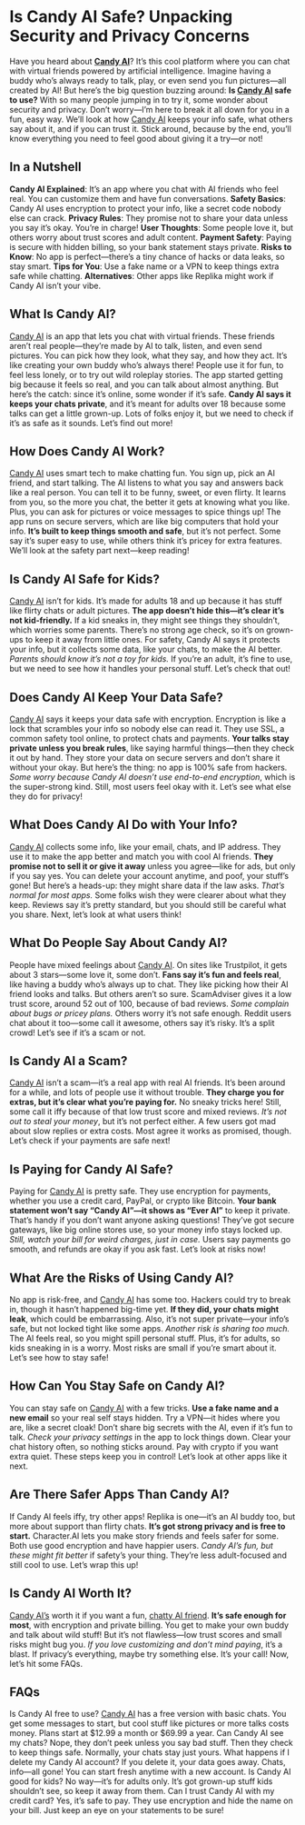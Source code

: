 # Is Candy AI Safe? Unpacking Security and Privacy Concerns
Have you heard about **[Candy AI](https://candyai.gg/home2?via=dillip-kumar18)**? It’s this cool platform where you can chat with virtual friends powered by artificial intelligence. Imagine having a buddy who’s always ready to talk, play, or even send you fun pictures—all created by AI!
But here’s the big question buzzing around: **Is [Candy AI](https://candyai.gg/home2?via=dillip-kumar18) safe to use?** With so many people jumping in to try it, some wonder about security and privacy. Don’t worry—I’m here to break it all down for you in a fun, easy way.
We’ll look at how [Candy AI](https://candyai.gg/home2?via=dillip-kumar18) keeps your info safe, what others say about it, and if you can trust it. Stick around, because by the end, you’ll know everything you need to feel good about giving it a try—or not!
## In a Nutshell
**Candy AI Explained**: It’s an app where you chat with AI friends who feel real. You can customize them and have fun conversations.
**Safety Basics**: Candy AI uses encryption to protect your info, like a secret code nobody else can crack.
**Privacy Rules**: They promise not to share your data unless you say it’s okay. You’re in charge!
**User Thoughts**: Some people love it, but others worry about trust scores and adult content.
**Payment Safety**: Paying is secure with hidden billing, so your bank statement stays private.
**Risks to Know**: No app is perfect—there’s a tiny chance of hacks or data leaks, so stay smart.
**Tips for You**: Use a fake name or a VPN to keep things extra safe while chatting.
**Alternatives**: Other apps like Replika might work if Candy AI isn’t your vibe.
## What Is Candy AI?
[Candy AI](https://candyai.gg/home2?via=dillip-kumar18) is an app that lets you chat with virtual friends. These friends aren’t real people—they’re made by AI to talk, listen, and even send pictures. You can pick how they look, what they say, and how they act. It’s like creating your own buddy who’s always there!
People use it for fun, to feel less lonely, or to try out wild roleplay stories. The app started getting big because it feels so real, and you can talk about almost anything.
But here’s the catch: since it’s online, some wonder if it’s safe. **Candy AI says it keeps your chats private**, and it’s meant for adults over 18 because some talks can get a little grown-up. Lots of folks enjoy it, but we need to check if it’s as safe as it sounds. Let’s find out more!
## How Does Candy AI Work?
[Candy AI](https://candyai.gg/home2?via=dillip-kumar18) uses smart tech to make chatting fun. You sign up, pick an AI friend, and start talking. The AI listens to what you say and answers back like a real person.
You can tell it to be funny, sweet, or even flirty. It learns from you, so the more you chat, the better it gets at knowing what you like. Plus, you can ask for pictures or voice messages to spice things up!
The app runs on secure servers, which are like big computers that hold your info. **It’s built to keep things smooth and safe**, but it’s not perfect. Some say it’s super easy to use, while others think it’s pricey for extra features. We’ll look at the safety part next—keep reading!
## Is Candy AI Safe for Kids?
[Candy AI](https://candyai.gg/home2?via=dillip-kumar18) isn’t for kids. It’s made for adults 18 and up because it has stuff like flirty chats or adult pictures. **The app doesn’t hide this—it’s clear it’s not kid-friendly.** If a kid sneaks in, they might see things they shouldn’t, which worries some parents. There’s no strong age check, so it’s on grown-ups to keep it away from little ones.
For safety, Candy AI says it protects your info, but it collects some data, like your chats, to make the AI better. _Parents should know it’s not a toy for kids._ If you’re an adult, it’s fine to use, but we need to see how it handles your personal stuff. Let’s check that out!
## Does Candy AI Keep Your Data Safe?
[Candy AI](https://candyai.gg/home2?via=dillip-kumar18) says it keeps your data safe with encryption. Encryption is like a lock that scrambles your info so nobody else can read it. They use SSL, a common safety tool online, to protect chats and payments. **Your talks stay private unless you break rules**, like saying harmful things—then they check it out by hand.
They store your data on secure servers and don’t share it without your okay. But here’s the thing: no app is 100% safe from hackers. _Some worry because Candy AI doesn’t use end-to-end encryption_, which is the super-strong kind. Still, most users feel okay with it. Let’s see what else they do for privacy!
## What Does Candy AI Do with Your Info?
[Candy AI](https://candyai.gg/home2?via=dillip-kumar18) collects some info, like your email, chats, and IP address. They use it to make the app better and match you with cool AI friends. **They promise not to sell it or give it away** unless you agree—like for ads, but only if you say yes. You can delete your account anytime, and poof, your stuff’s gone!
But here’s a heads-up: they might share data if the law asks. _That’s normal for most apps._ Some folks wish they were clearer about what they keep. Reviews say it’s pretty standard, but you should still be careful what you share. Next, let’s look at what users think!
## What Do People Say About Candy AI?
People have mixed feelings about [Candy AI](https://candyai.gg/home2?via=dillip-kumar18). On sites like Trustpilot, it gets about 3 stars—some love it, some don’t. **Fans say it’s fun and feels real**, like having a buddy who’s always up to chat.
They like picking how their AI friend looks and talks. But others aren’t so sure. ScamAdviser gives it a low trust score, around 52 out of 100, because of bad reviews.
_Some complain about bugs or pricey plans._ Others worry it’s not safe enough. Reddit users chat about it too—some call it awesome, others say it’s risky. It’s a split crowd! Let’s see if it’s a scam or not.
## Is Candy AI a Scam?
[Candy AI](https://candyai.gg/home2?via=dillip-kumar18) isn’t a scam—it’s a real app with real AI friends. It’s been around for a while, and lots of people use it without trouble. **They charge you for extras, but it’s clear what you’re paying for.** No sneaky tricks here! Still, some call it iffy because of that low trust score and mixed reviews.
_It’s not out to steal your money_, but it’s not perfect either. A few users got mad about slow replies or extra costs. Most agree it works as promised, though. Let’s check if your payments are safe next!
## Is Paying for Candy AI Safe?
Paying for [Candy AI](https://candyai.gg/home2?via=dillip-kumar18) is pretty safe. They use encryption for payments, whether you use a credit card, PayPal, or crypto like Bitcoin. **Your bank statement won’t say “Candy AI”—it shows as “Ever AI”** to keep it private. That’s handy if you don’t want anyone asking questions!
They’ve got secure gateways, like big online stores use, so your money info stays locked up. _Still, watch your bill for weird charges, just in case._ Users say payments go smooth, and refunds are okay if you ask fast. Let’s look at risks now!
## What Are the Risks of Using Candy AI?
No app is risk-free, and [Candy AI](https://candyai.gg/home2?via=dillip-kumar18) has some too. Hackers could try to break in, though it hasn’t happened big-time yet. **If they did, your chats might leak**, which could be embarrassing. Also, it’s not super private—your info’s safe, but not locked tight like some apps.
_Another risk is sharing too much._ The AI feels real, so you might spill personal stuff. Plus, it’s for adults, so kids sneaking in is a worry. Most risks are small if you’re smart about it. Let’s see how to stay safe!
## How Can You Stay Safe on Candy AI?
You can stay safe on [Candy AI](https://candyai.gg/home2?via=dillip-kumar18) with a few tricks. **Use a fake name and a new email** so your real self stays hidden. Try a VPN—it hides where you are, like a secret cloak! Don’t share big secrets with the AI, even if it’s fun to talk.
_Check your privacy settings_ in the app to lock things down. Clear your chat history often, so nothing sticks around. Pay with crypto if you want extra quiet. These steps keep you in control! Let’s look at other apps like it next.
## Are There Safer Apps Than Candy AI?
If Candy AI feels iffy, try other apps! Replika is one—it’s an AI buddy too, but more about support than flirty chats. **It’s got strong privacy and is free to start.** Character.AI lets you make story friends and feels safer for some. Both use good encryption and have happier users.
_Candy AI’s fun, but these might fit better_ if safety’s your thing. They’re less adult-focused and still cool to use. Let’s wrap this up!
## Is Candy AI Worth It?
[Candy AI’s](https://candyai.gg/home2?via=dillip-kumar18) worth it if you want a fun, [chatty AI friend](https://candyai.gg/home2?via=dillip-kumar18). **It’s safe enough for most**, with encryption and private billing. You get to make your own buddy and talk about wild stuff! But it’s not flawless—low trust scores and small risks might bug you.
_If you love customizing and don’t mind paying_, it’s a blast. If privacy’s everything, maybe try something else. It’s your call! Now, let’s hit some FAQs.
## FAQs
Is Candy AI free to use?
[Candy AI](https://candyai.gg/home2?via=dillip-kumar18) has a free version with basic chats. You get some messages to start, but cool stuff like pictures or more talks costs money. Plans start at $12.99 a month or $69.99 a year.
Can Candy AI see my chats?
Nope, they don’t peek unless you say bad stuff. Then they check to keep things safe. Normally, your chats stay just yours.
What happens if I delete my Candy AI account?
If you delete it, your data goes away. Chats, info—all gone! You can start fresh anytime with a new account.
Is Candy AI good for kids?
No way—it’s for adults only. It’s got grown-up stuff kids shouldn’t see, so keep it away from them.
Can I trust Candy AI with my credit card?
Yes, it’s safe to pay. They use encryption and hide the name on your bill. Just keep an eye on your statements to be sure!